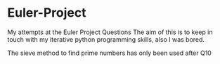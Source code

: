 # Euler-Project
My attempts at the Euler Project Questions The aim of this is to keep in touch with my iterative python programming skills, also I was bored.

The sieve method to find prime numbers has only been used after Q10
